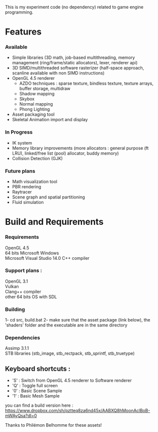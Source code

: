 This is my experiment code (no dependency) related to game engine programming.

Features
===

### Available

- Simple libraries (3D math, job-based multithreading, memory management (ring/frame/static allocators), lexer, renderer api)
- 3D SIMD/multithreaded software rasterizer (half-space approach, scanline available with non SIMD instructions)
- OpenGL 4.5 renderer 
	- AZDO techniques : sparse texture, bindless texture, texture arrays, buffer storage, multidraw
	- Shadow mapping
	- Skybox
	- Normal mapping
	- Phong Lighting
- Asset packaging tool
- Skeletal Animation import and display

### In Progress

- IK system
- Memory library improvements (more allocators : general purpose (ft LRU), linked/free list (pool) allocator, buddy memory)
- Collision Detection (GJK)

### Future plans

- Math visualization tool
- PBR rendering
- Raytracer
- Scene graph and spatial partitioning
- Fluid simulation

Build and Requirements
===

### Requirements

OpenGL 4.5  
64 bits Microsoft Windows  
Microsoft Visual Studio 14.0 C++ compiler  

### Support plans :

OpenGL 3.1  
Vulkan  
Clang++ compiler  
other 64 bits OS with SDL  

### Building

1- cd src, build.bat
2- make sure that the asset package (link below), the 'shaders' folder and the executable are in the same directory

### Dependencies

Assimp 3.1.1  
STB libraries (stb_image, stb_rectpack, stb_sprintf, stb_truetype)  

## Keyboard shortcuts :
- 'S' : Switch from OpenGL 4.5 renderer to Software renderer
- 'Q' : Toggle full screen
- '0' : Basic Scene Sample
- '1' : Basic Mesh Sample

you can find a build version here : 
https://www.dropbox.com/sh/pztteq8za6nd45x/AABXQ8hMoonAclBoB-mWAyQsa?dl=0  

Thanks to Philémon Belhomme for these assets!

